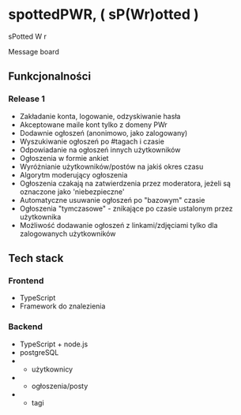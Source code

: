 # spottedPWR, (  sP(Wr)otted  )
sPotted
 W
 r 


Message board
## Funkcjonalności 
### Release 1
* Zakładanie konta, logowanie, odzyskiwanie hasła
* Akceptowane maile kont tylko z domeny PWr
* Dodawnie ogłoszeń (anonimowo, jako zalogowany)
* Wyszukiwanie ogłoszeń po #tagach i czasie
* Odpowiadanie na ogłoszeń innych użytkowników
* Ogłoszenia w formie ankiet
* Wyróżnianie użytkowników/postów na jakiś okres czasu
* Algorytm moderujący ogłoszenia
* Ogłoszenia czakają na zatwierdzenia przez moderatora, jeżeli są oznaczone jako 'niebezpieczne'
* Automatyczne usuwanie ogłoszeń po "bazowym" czasie
* Ogłoszenia "tymczasowe" - znikające po czasie ustalonym przez użytkownika
* Możliwość dodawanie ogłoszeń z linkami/zdjęciami tylko dla zalogowanych użytkowników

## Tech stack
### Frontend
* TypeScript
* Framework do znalezienia
### Backend
* TypeScript + node.js
* postgreSQL 
* * użytkownicy
* * ogłoszenia/posty
* * tagi

